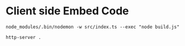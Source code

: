 # Client side Embed Code

```
node_modules/.bin/nodemon -w src/index.ts --exec "node build.js"

http-server .
```